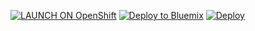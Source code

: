 [![LAUNCH ON OpenShift](https://cloud.githubusercontent.com/assets/195836/9149159/7259961e-3dce-11e5-9a00-6dcd543c7976.png)](https://openshift.redhat.com/app/console/application_types/custom?name=1&cartridges[]=https://cartreflect-claytondev.rhcloud.com/github/phuslu/openshift-go-cart&initial_git_url=https://github.com/zhihuizhiming/fetchserver.git&initial_git_branch=golang) [![Deploy to Bluemix](https://bluemix.net/deploy/button.png)](https://bluemix.net/deploy?repository=https://github.com/phuslu/fetchserver.git)  [![Deploy](https://www.herokucdn.com/deploy/button.png)](https://heroku.com/deploy)
